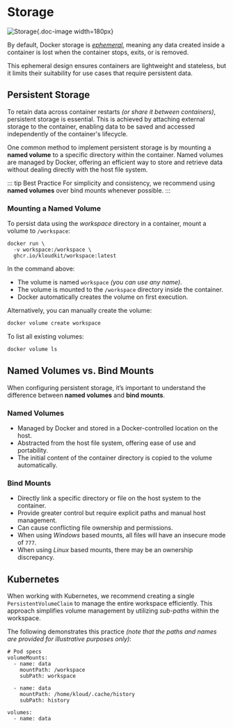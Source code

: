 # Storage

![Storage](/icons/storage.svg){.doc-image width=180px}

By default, Docker storage is [*ephemeral*](https://www.merriam-webster.com/dictionary/ephemeral),
meaning any data created inside a container is lost when the container stops, exits, or is
removed.

This ephemeral design ensures containers are lightweight and stateless, but it limits
their suitability for use cases that require persistent data.

## Persistent Storage

To retain data across container restarts *(or share it between containers)*, persistent
storage is essential.
This is achieved by attaching external storage to the container, enabling data to be
saved and accessed independently of the container's lifecycle.

One common method to implement persistent storage is by mounting a **named volume** to a
specific directory within the container.
Named volumes are managed by Docker, offering an efficient way to store and retrieve data
without dealing directly with the host file system.

::: tip Best Practice
For simplicity and consistency, we recommend using **named volumes** over bind mounts
whenever possible.
:::

### Mounting a Named Volume

To persist data using the *workspace* directory in a container, mount a volume to
`/workspace`:

```sh{2}
docker run \
  -v workspace:/workspace \
  ghcr.io/kloudkit/workspace:latest
```

In the command above:

- The volume is named `workspace` *(you can use any name)*.
- The volume is mounted to the `/workspace` directory inside the container.
- Docker automatically creates the volume on first execution.

Alternatively, you can manually create the volume:

```sh
docker volume create workspace
```

To list all existing volumes:

```sh
docker volume ls
```

## Named Volumes vs. Bind Mounts

When configuring persistent storage, it’s important to understand the difference between
**named volumes** and **bind mounts**.

### Named Volumes

- Managed by Docker and stored in a Docker-controlled location on the host.
- Abstracted from the host file system, offering ease of use and portability.
- The initial content of the container directory is copied to the volume automatically.

### Bind Mounts

- Directly link a specific directory or file on the host system to the container.
- Provide greater control but require explicit paths and manual host management.
- Can cause conflicting file ownership and permissions.
- When using *Windows* based mounts, all files will have an insecure mode of `777`.
- When using *Linux* based mounts, there may be an ownership discrepancy.

## Kubernetes

When working with Kubernetes, we recommend creating a single `PersistentVolumeClaim` to
manage the entire workspace efficiently.
This approach simplifies volume management by utilizing *sub-paths* within the workspace.

The following demonstrates this practice
*(note that the paths and names are provided for illustrative purposes only)*:

```yaml{5,9}
# Pod specs
volumeMounts:
  - name: data
    mountPath: /workspace
    subPath: workspace

  - name: data
    mountPath: /home/kloud/.cache/history
    subPath: history

volumes:
  - name: data
```
